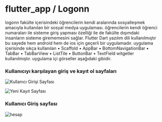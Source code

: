 # flutter_app / Logonn

logonn fakülte içerisindeki öğrencilerin kendi aralarında sosyalleşmek amacıyla kullanılan bir sosyal medya uygulaması. öğrencilerin kendi öğrenci numaraları ile sisteme giriş yapması özelliği ile de fakülte dışımdaki insanların sisteme girememesini sağlar. Flutter Dart yazılım dili kullanılmıştır bu sayede hem android hem de ios için geçerli bir uygulamadır. uygulama içerisinde sıkça kullanılan
• Scaffold
• AppBar
• BottomNavigationBar
• TabBar
• TabBarView
• ListTile
• ButtonBar
• TextField
witgetler kullanılmıştır. uygulama içi görseller aşağıdaki gibidir.

### Kullanıcıyı karşılayan giriş ve kayıt ol sayfaları
![Kullanıcı Girişi Sayfası](https://github.com/pelsindrkc/flutter_app/assets/77547050/2cac101c-9d59-454a-a234-2103ee9ba6b1)

![Yeni Kayıt Sayfası](https://github.com/pelsindrkc/flutter_app/assets/77547050/f6fbd677-8bb2-4312-a781-7288db70c551)

### Kullanıcı Giriş sayfası

![hesap](https://github.com/pelsindrkc/flutter_app/assets/77547050/6dd6fa00-8823-4e13-a2b3-66b927744a1b)

